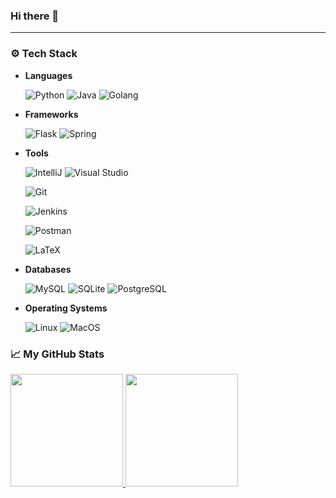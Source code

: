 ### Hi there 👋

---
### :gear: Tech Stack

* **Languages**

  ![Python](https://img.shields.io/badge/-Python-000000?style=flat&logo=python&logoColor=3776AB)
  ![Java](https://img.shields.io/badge/-Java-000000?style=flat&logo=Java&logoColor=D24939)
  ![Golang](https://img.shields.io/badge/-Golang-000000?style=flat&logo=Go&logoColor=00599C)


* **Frameworks**

  ![Flask](https://img.shields.io/badge/-Flask-000000?style=flat&logo=Flask&logoColor=25A162)
  ![Spring](https://img.shields.io/badge/-Spring-000000?style=flat&logo=Spring&logoColor=6DB33F)

* **Tools**

  ![IntelliJ](https://img.shields.io/badge/-IntelliJ-000000?style=flat&logo=IntelliJIDEA&logoColor=white)
  ![Visual Studio](https://img.shields.io/badge/-Visual%20Studio-000000?style=flat&logo=visual-studio&logoColor=5C2D91)
  
  ![Git](https://img.shields.io/badge/-Git-000000?style=flat&logo=git&logoColor=F05032)

  ![Jenkins](https://img.shields.io/badge/-Jenkins-000000?style=flat&logo=Jenkins&logoColor=D24939)
  
  ![Postman](https://img.shields.io/badge/-Postman-000000?style=flat&logo=Postman&logoColor=FF6C37)
  
  ![LaTeX](https://img.shields.io/badge/-LaTeX-000000?style=flat&logo=LaTeX&logoColor=008080)

* **Databases**

  ![MySQL](https://img.shields.io/badge/-MySQL-000000?style=flat&logo=MySQL&logoColor=4479A1)
  ![SQLite](https://img.shields.io/badge/-SQLite-000000?style=flat&logo=SQLite&logoColor=003B57)
  ![PostgreSQL](https://img.shields.io/badge/-PostgreSQL-000000?style=flat&logo=PostgreSQL&logoColor=3776AB)
  
* **Operating Systems**

  ![Linux](https://img.shields.io/badge/-Linux-000000?style=flat&logo=linux&logoColor=FCC624)
  ![MacOS](https://img.shields.io/badge/-MacOS-000000?style=flat&logo=macos&logoColor=FFFFFF)

### &#x1f4c8;  My GitHub Stats
<p align="left">
  <a href="https://github.com/linnndachen">
    <img height="180em" src="https://github-readme-stats.vercel.app/api?username=linnndachen&show_icons=true&theme=algolia&include_all_commits=true&count_private=true"/>
    <img height="180em" src="https://github-readme-streak-stats.herokuapp.com/?user=linnndachen&theme=algolia"/>
  </a>
</p>

<!--
**wchen928/wchen928** is a ✨ _special_ ✨ repository because its `README.md` (this file) appears on your GitHub profile.

Here are some ideas to get you started:

- 🔭 I’m currently working on ...
- 🌱 I’m currently learning ...
- 👯 I’m looking to collaborate on ...
- 🤔 I’m looking for help with ...
- 💬 Ask me about ...
- 📫 How to reach me: ...
- 😄 Pronouns: ...
- ⚡ Fun fact: ...
-->
